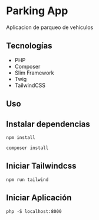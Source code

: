 # Parking App

Aplicacion de parqueo de vehiculos

## Tecnologías
- PHP
- Composer
- Slim Framework
- Twig
- TailwindCSS

## Uso
## Instalar dependencias
`npm install`

`composer install`

## Iniciar Tailwindcss
`npm run tailwind`

## Iniciar Aplicación
`php -S localhost:8000`